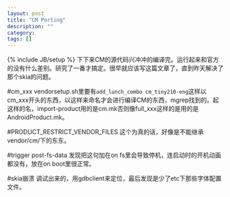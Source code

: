 ```yaml
---
layout: post
title: "CM Porting"
description: ""
category: 
tags: []
---
```

{% include JB/setup %}
下下来CM的源代码兴冲冲的编译完。运行起来和官方的没有什么差别。研究了一番才搞定。很早就应该写这篇文章了，直到昨天解决了那个skia的问题。

#cm_xxx
vendorsetup.sh里要有`add_lunch_combo cm_tiny210-eng`这样以cm_xxx开头的东西，以这样来命名才会进行编译CM的东西，mgrep找到的。起这样的名，import-product用的是cm.mk否则像full_xxx这样的是用的是AndroidProduct.mk。

#PRODUCT_RESTRICT_VENDOR_FILES
这个为真的话，好像是不能继承vendor/cm/下的东东。

#trigger post-fs-data
发现把这句加在on fs里会导致停机，连启动时的开机动画都没有，放在on boot里很正常。

#skia崩溃
调试出来的，用gdbclient来定位，最后发现是少了etc下那些字体配置文件。

